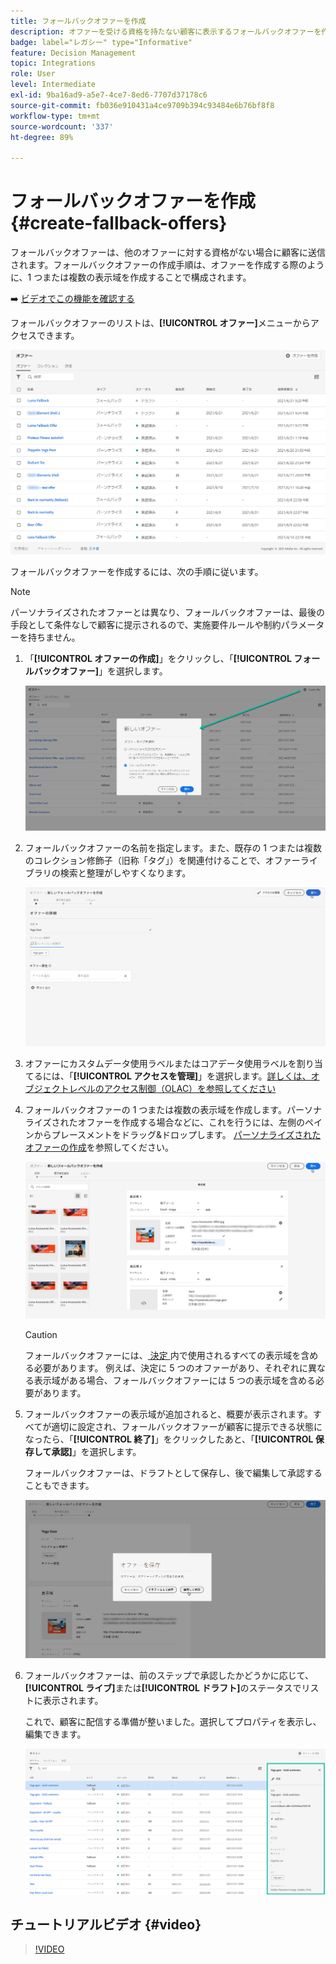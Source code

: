 ```yaml
---
title: フォールバックオファーを作成
description: オファーを受ける資格を持たない顧客に表示するフォールバックオファーを作成する方法を説明します
badge: label="レガシー" type="Informative"
feature: Decision Management
topic: Integrations
role: User
level: Intermediate
exl-id: 9ba16ad9-a5e7-4ce7-8ed6-7707d37178c6
source-git-commit: fb036e910431a4ce9709b394c93484e6b76bf8f8
workflow-type: tm+mt
source-wordcount: '337'
ht-degree: 89%

---
```


# フォールバックオファーを作成 {#create-fallback-offers}

フォールバックオファーは、他のオファーに対する資格がない場合に顧客に送信されます。フォールバックオファーの作成手順は、オファーを作成する際のように、1 つまたは複数の表示域を作成することで構成されます。

➡️ [ビデオでこの機能を確認する](#video)

フォールバックオファーのリストは、**[!UICONTROL オファー]**&#x200B;メニューからアクセスできます。

![](../assets/offers_list.png)

フォールバックオファーを作成するには、次の手順に従います。

>[!NOTE]
>
>パーソナライズされたオファーとは異なり、フォールバックオファーは、最後の手段として条件なしで顧客に提示されるので、実施要件ルールや制約パラメーターを持ちません。

1. 「**[!UICONTROL オファーの作成]**」をクリックし、「**[!UICONTROL フォールバックオファー]**」を選択します。

   ![](../assets/create_fallback.png)

1. フォールバックオファーの名前を指定します。また、既存の 1 つまたは複数のコレクション修飾子（旧称「タグ」）を関連付けることで、オファーライブラリの検索と整理がしやすくなります。

   ![](../assets/fallback_details.png)

1. オファーにカスタムデータ使用ラベルまたはコアデータ使用ラベルを割り当てるには、「**[!UICONTROL アクセスを管理]**」を選択します。[詳しくは、オブジェクトレベルのアクセス制御（OLAC）を参照してください](../../administration/object-based-access.md)

1. フォールバックオファーの 1 つまたは複数の表示域を作成します。パーソナライズされたオファーを作成する場合などに、これを行うには、左側のペインからプレースメントをドラッグ&amp;ドロップします。
[パーソナライズされたオファーの作成](../offer-library/creating-personalized-offers.md)を参照してください。

   ![](../assets/fallback_content.png)

   >[!CAUTION]
   >
   >フォールバックオファーには、[ 決定 ](../offer-activities/create-offer-activities.md) 内で使用されるすべての表示域を含める必要があります。 例えば、決定に 5 つのオファーがあり、それぞれに異なる表示域がある場合、フォールバックオファーには 5 つの表示域を含める必要があります。

1. フォールバックオファーの表示域が追加されると、概要が表示されます。すべてが適切に設定され、フォールバックオファーが顧客に提示できる状態になったら、「**[!UICONTROL 終了]**」をクリックしたあと、「**[!UICONTROL 保存して承認]**」を選択します。

   フォールバックオファーは、ドラフトとして保存し、後で編集して承認することもできます。

   ![](../assets/fallback_review.png)

1. フォールバックオファーは、前のステップで承認したかどうかに応じて、**[!UICONTROL ライブ]**&#x200B;または&#x200B;**[!UICONTROL ドラフト]**&#x200B;のステータスでリストに表示されます。

   これで、顧客に配信する準備が整いました。選択してプロパティを表示し、編集できます。<!-- no suppression? -->

   ![](../assets/fallback_created.png)

## チュートリアルビデオ {#video}

>[!VIDEO](https://video.tv.adobe.com/v/329383?quality=12)

